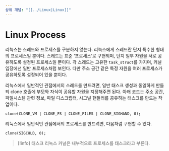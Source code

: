 ```yaml
---
상위 개념: "[[../Linux|Linux]]"
---
```

# Linux Process
리눅스는 스레드와 프로세스를 구분하지 않는다. 리눅스에게 스레드란 단지 특수한 형태의 프로세스일 뿐이다. 스레드는 표준 ‘프로세스’로 구현되며, 단지 일부 자원을 서로 공유하도록 설정된 프로세스일 뿐이다. 각 스레드는 고유한 `task_struct`를 가지며, 커널 입장에선 일반 프로세스처럼 보인다. 다만 주소 공간 같은 특정 자원을 여러 프로세스가 공유하도록 설정되어 있을 뿐이다.

리눅스에서 일반적인 관점에서의 스레드를 만드려면, 일반 태스크 생성과 동일하게 만들되 clone 호출에 부모와 자식이 공유할 자원을 지정해주면 된다. 아래 코드는 주소 공간, 파일시스템 관련 정보, 파일 디스크립터, 시그널 핸들러를 공유하는 태스크를 만드는 작업이다.
```
clone(CLONE_VM | CLONE_FS | CLONE_FILES | CLONE_SIGHAND, 0);
```

리눅스에서 일반적인 관점에서의 프로세스를 만드려면, 다음처럼 구현할 수 있다.
```
clone(SIGCHLD, 0);
```

> [!info] 태스크
> 리눅스 커널은 내부적으로 프로세스를 태스크라고 부른다.